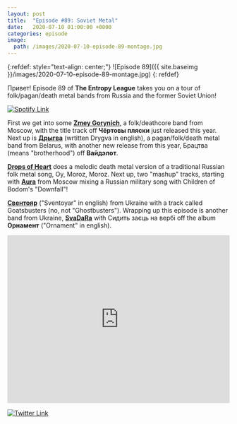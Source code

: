 ```yaml
---
layout: post
title:  "Episode #89: Soviet Metal"
date:   2020-07-10 01:00:00 +0000
categories: episode
image:
  path: /images/2020-07-10-episode-89-montage.jpg
---
```


{:refdef: style="text-align: center;"}
![Episode 89]({{ site.baseimg }}/images/2020-07-10-episode-89-montage.jpg)
{: refdef}

Привет! Episode 89 of **The Entropy League** takes you on a tour of folk/pagan/death metal bands from Russia and the former Soviet Union!

[![Spotify Link](https://img.shields.io/badge/The%20Entropy%20League-Episode%2089-lightgrey?style=for-the-badge&logo=spotify)](https://open.spotify.com/playlist/2HL8pvXjjeQx0cL5T58BOp)

<!-- more -->

First we get into some [**Zmey Gorynich**](https://zmeygorynich.bandcamp.com/), a folk/deathcore band from Moscow, with the title track off **Чёртовы пляски** just released this year. Next up is [**Дрыгва**](https://drygva.bandcamp.com/) (wrtitten Drygva in english), a pagan/folk/death metal band from Belarus, with another new release from this year, Брацтва (means "brotherhood") off **Вайдэлот**.

<p></p>

[**Drops of Heart**](https://dropsofheart.bandcamp.com/) does a melodic death metal version of a traditional Russian folk metal song, Oy, Moroz, Moroz. Next up, two "mashup" tracks, starting with [**Aura**](https://aurapower.bandcamp.com/) from Moscow mixing a Russian military song with Children of Bodom's "Downfall"!

<p></p>

[**Свентояр**](https://aurapower.bandcamp.com/) ("Sventoyar" in english) from Ukraine with a track called Goatsbusters (no, not "Ghostbusters"). Wrapping up this episode is another band from Ukraine, [**SvaDaRa**](https://svadara.bandcamp.com/) with Сидить заєць на вербі off the album **Орнамент** ("Ornament" in english).

<p></p>

<p align="center"><iframe src="https://open.spotify.com/embed/playlist/2HL8pvXjjeQx0cL5T58BOp" width="100%" height="380" frameborder="0" allowtransparency="true" allow="encrypted-media"></iframe></p>

[![Twitter Link](https://img.shields.io/twitter/follow/entropyjim?style=social)](https://twitter.com/entropyjim)

